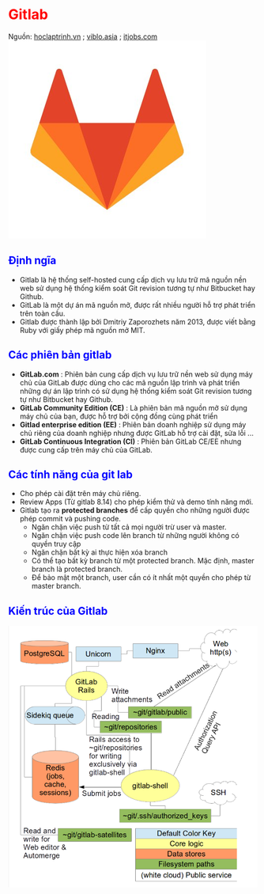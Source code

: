 # <span style="color:red"> Gitlab </span>
Nguồn: [hoclaptrinh.vn](https://hoclaptrinh.vn) ; [viblo.asia](https://viblo.asia/p/tim-hieu-kien-truc-gitlab-BAQ3vVbZvbOr) ; [itjobs.com](http://www.itjobs.com.vn/vi/article/gitlab-gioi-thieu-tinh-nang-kiem-thu-ung-dung-moi-2386)
![alt text](/doc/figure/gitlab.jpg)
## <span style="color:blue"> Định ngĩa </span>

- Gitlab là hệ thống self-hosted cung cấp dịch vụ lưu trữ mã nguồn nền web sử dụng hệ thống kiểm soát Git revision tương tự như Bitbucket hay Github.
- GitLab là một dự án mã nguồn mở, được rất nhiều người hỗ trợ phát triển trên toàn cầu. 
- Gitlab được thành lập bởi Dmitriy Zaporozhets năm 2013, được viết bằng Ruby với giấy phép mã nguồn mở MIT.

## <span style="color:blue"> Các phiên bản gitlab </span>
* **GitLab.com** : Phiên bản cung cấp dịch vụ lưu trữ nền web sử dụng máy chủ của GitLab được dùng cho các mã nguồn lập trình và phát triển những dự án lập trình có sử dụng hệ thống kiểm soát Git revision tương tự như Bitbucket hay Github.
* **GitLab Community Edition (CE)** : Là phiên bản mã nguồn mở sử dụng máy chủ của bạn, được hỗ trợ bởi cộng đồng cùng phát triển
* **Gitlad enterprise edition (EE)** : Phiên bản doanh nghiệp sử dụng máy chủ riêng của doanh nghiệp nhưng được GitLab hỗ trợ cài đặt, sửa lỗi ...
* **GitLab Continuous Integration (CI)** : Phiên bản GitLab CE/EE nhưng được cung cấp trên máy chủ của GitLab.
## <span style="color:blue"> Các tính năng của git lab </span>
- Cho phép cài đặt trên máy chủ riêng.
- Review Apps (Từ gitlab 8.14) cho phép kiểm thử và demo tính năng mới.
- Gitlab tạo ra **protected branches** để cấp quyền cho những người được phép commit và pushing code.
    * Ngăn chặn việc push từ tất cả mọi người trừ user và master.
    * Ngăn chặn việc push code lên branch từ những người không có quyền truy cập
    * Ngăn chặn bất kỳ ai thực hiện xóa branch
    * Có thể tạo bất kỳ branch từ một protected branch. Mặc định, master branch là protected branch.
    * Để bảo mật một branch, user cần có ít nhất một quyền cho phép từ master branch.
## <span style="color:blue"> Kiến trúc của Gitlab </span>
![alt text](/doc/figure/gitlab2.png)